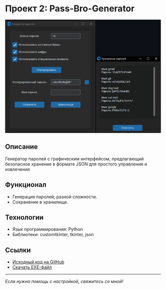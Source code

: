# Проект 2: Pass-Bro-Generator

![Генератор паролей](images\bro_generator.png)

## Описание

Генератор паролей с графическим интерфейсом, предлагающий безопасное хранение в формате JSON для простого управления и извлечения

## Функционал

- Генерация паролей, разной сложности.
- Сохранение в хранилище.

## Технологии

- Язык программирования: Python
- Библиотеки: customtkinter, tkinter, json

## Ссылки

- [Исходный код на GitHub](https://github.com/Showtimeeee/Pass-Bro-Generator)
- [Скачать EXE-файл](https://drive.google.com/drive/folders/1wngep32aqvGb6lf1w8kwi6pA66cKoJjc)
---

*Если нужна помощь с настройкой, свяжитесь со мной!*